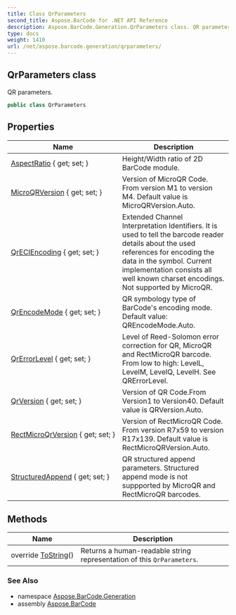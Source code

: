 ```yaml
---
title: Class QrParameters
second_title: Aspose.BarCode for .NET API Reference
description: Aspose.BarCode.Generation.QrParameters class. QR parameters
type: docs
weight: 1410
url: /net/aspose.barcode.generation/qrparameters/
---
```

## QrParameters class

QR parameters.

```csharp
public class QrParameters
```

## Properties

| Name | Description |
| --- | --- |
| [AspectRatio](../../aspose.barcode.generation/qrparameters/aspectratio/) { get; set; } | Height/Width ratio of 2D BarCode module. |
| [MicroQRVersion](../../aspose.barcode.generation/qrparameters/microqrversion/) { get; set; } | Version of MicroQR Code. From version M1 to version M4. Default value is MicroQRVersion.Auto. |
| [QrECIEncoding](../../aspose.barcode.generation/qrparameters/qreciencoding/) { get; set; } | Extended Channel Interpretation Identifiers. It is used to tell the barcode reader details about the used references for encoding the data in the symbol. Current implementation consists all well known charset encodings. Not supported by MicroQR. |
| [QrEncodeMode](../../aspose.barcode.generation/qrparameters/qrencodemode/) { get; set; } | QR symbology type of BarCode's encoding mode. Default value: QREncodeMode.Auto. |
| [QrErrorLevel](../../aspose.barcode.generation/qrparameters/qrerrorlevel/) { get; set; } | Level of Reed-Solomon error correction for QR, MicroQR and RectMicroQR barcode. From low to high: LevelL, LevelM, LevelQ, LevelH. See QRErrorLevel. |
| [QrVersion](../../aspose.barcode.generation/qrparameters/qrversion/) { get; set; } | Version of QR Code.From Version1 to Version40. Default value is QRVersion.Auto. |
| [RectMicroQrVersion](../../aspose.barcode.generation/qrparameters/rectmicroqrversion/) { get; set; } | Version of RectMicroQR Code. From version R7x59 to version R17x139. Default value is RectMicroQRVersion.Auto. |
| [StructuredAppend](../../aspose.barcode.generation/qrparameters/structuredappend/) { get; set; } | QR structured append parameters. Structured append mode is not suppported by MicroQR and RectMicroQR barcodes. |

## Methods

| Name | Description |
| --- | --- |
| override [ToString](../../aspose.barcode.generation/qrparameters/tostring/)() | Returns a human-readable string representation of this `QrParameters`. |

### See Also

* namespace [Aspose.BarCode.Generation](../../aspose.barcode.generation/)
* assembly [Aspose.BarCode](../../)


